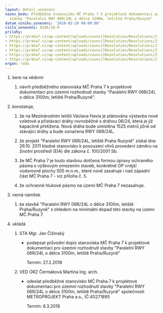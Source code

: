 ```yaml
---
layout: detail_usneseni
nazev_bodu: Předběžné stanovisko MČ Praha 7 k projektové dokumentaci pro územní rozhodnutí
  stavby "Paralelní RWY 06R/24L o délce 3100m, letiště Praha/Ruzyně"
datum_vzniku_usneseni: '2018-02-20 00:00:00'
cislo_usneseni: 0146/18-R
prilohy:
- https://praha7.cz/wp-content/uploads/councilResolution/Resolutions/27135/export/Duvodovazprava~327499.doc
- https://praha7.cz/wp-content/uploads/councilResolution/Resolutions/27135/export/c2pruvodni_dopis_RWY~327498.doc
- https://praha7.cz/wp-content/uploads/councilResolution/Resolutions/27135/export/p1zadost~327497.pdf
- https://praha7.cz/wp-content/uploads/councilResolution/Resolutions/27135/export/D0101001_Letistni_plochy_Situace_pO~327496.pdf
- https://praha7.cz/wp-content/uploads/councilResolution/Resolutions/27135/export/E0700000_Dokladova_cast_Ostatni_OP_pRWY_P~327495.pdf
- https://praha7.cz/wp-content/uploads/councilResolution/Resolutions/27135/export/export~328521.pdf
organ: rada
---
```

<ol id="urzList" class="urzList_view"><li class="urzClass1" id=""><span name="1">bere na vědomí</span><ol class="urzOlClass decimal "><li class="urzClass2" id="" style="text-align: left;"><span><p>návrh předběžného stanoviska MČ Praha 7 k projektové dokumentaci pro územní rozhodnutí stavby "Paralelní RWY 06R/24L o délce 3100m, letiště Praha/Ruzyně".</p></span></li></ol></li><li class="urzClass1" id=""><span name="50">konstatuje,</span><ol class="urzOlClass decimal "><li class="urzClass2" id="" style="text-align: left;"><span><p>že na Mezinárodním letišti Václava Havla je plánována výstavba nové vzletové a přistávací dráhy rovnoběžné s dráhou 06/24, která je již kapacitně přetížena. Nová dráha bude umístěna 1525 metrů jižně od stávající dráhy a bude označena RWY 06R/24L.</p></span></li><li class="urzClass2" id="" style="text-align: left;"><span><p>že projekt "Paralelní RWY 06R/24L, letiště Praha Ruzyně" získal dne 26.10. 2011 kladné stanovisko k posouzení vlivů provedení záměru na životní prostředí (EIA) dle zákona č. 100/2001 Sb.<br></p></span></li><li class="urzClass2" id="" style="text-align: left;"><span><p>že MČ Praha 7 je touto stavbou dotčena formou úpravy ochraného pásma s výškovým omezením staveb, konkrétně OP vnější vodorovné plochy 505 m.n.m., které nově zasahuje i nad západní část MČ Praha 7 - viz příloha č. 5.</p></span></li><li class="urzClass2" id="" style="text-align: left;"><span><p>že ochranné hlukové pásmo na území MČ Praha 7 nezasahuje.</p></span></li></ol></li><li class="urzClass1" id=""><span name="52">nemá námitek</span><ol class="urzOlClass decimal "><li class="urzClass2" id="" style="text-align: left;"><span><p>ke stavbě "Paralelní RWY 06R/24L o délce 3100m, letiště Praha/Ruzyně" s ohledem na minimální dopad této stavby na území MČ Praha 7.</p></span></li></ol></li><li class="urzClass1" id="urzUkoly"><span name="1">ukládá</span><ol class="urzOlClass"><li class="urzClass2"><span><p>STA Mgr. Jan Čižinský</p></span><ul class="urzUlClass"><li class="urzClass3"><span><p>podepsat průvodní dopis stanoviska MČ Praha 7 k projektové dokumentaci pro územní rozhodnutí stavby "Paralelní RWY 06R/24L o délce 3100m, letiště Praha/Ruzyně"</p></span><span class="urzUkolTermin">  Termín:&nbsp;27.2.2018</span></li></ul></li><li class="urzClass2"><span><p>VED ORZ Čermáková Martina Ing. arch.</p></span><ul class="urzUlClass"><li class="urzClass3"><span><p>odeslat předběžné stanovisko MČ Praha 7 k projektové dokumentaci pro územní rozhodnutí stavby "Paralelní RWY 06R/24L o délce 3100m, letiště Praha/Ruzyně" společnosti METROPROJEKT Praha a.s., IČ:45271895</p></span><span class="urzUkolTermin">  Termín:&nbsp;6.3.2018</span></li></ul></li></ol></li></ol>
